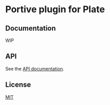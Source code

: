 # Portive plugin for Plate



## Documentation

WIP

## API

See the [API documentation](https://plate-api.udecode.io/globals.html). 

## License

[MIT](../../LICENSE)
